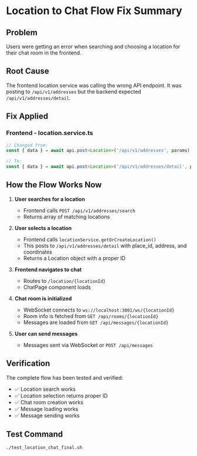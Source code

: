 # Location to Chat Flow Fix Summary

## Problem
Users were getting an error when searching and choosing a location for their chat room in the frontend.

## Root Cause
The frontend location service was calling the wrong API endpoint. It was posting to `/api/v1/addresses` but the backend expected `/api/v1/addresses/detail`.

## Fix Applied

### Frontend - location.service.ts
```typescript
// Changed from:
const { data } = await api.post<Location>('/api/v1/addresses', params);

// To:
const { data } = await api.post<Location>('/api/v1/addresses/detail', params);
```

## How the Flow Works Now

1. **User searches for a location**
   - Frontend calls `POST /api/v1/addresses/search`
   - Returns array of matching locations

2. **User selects a location**
   - Frontend calls `locationService.getOrCreateLocation()` 
   - This posts to `/api/v1/addresses/detail` with place_id, address, and coordinates
   - Returns a Location object with a proper ID

3. **Frontend navigates to chat**
   - Routes to `/location/{locationId}`
   - ChatPage component loads

4. **Chat room is initialized**
   - WebSocket connects to `ws://localhost:3001/ws/{locationId}`
   - Room info is fetched from `GET /api/rooms/{locationId}`
   - Messages are loaded from `GET /api/messages/{locationId}`

5. **User can send messages**
   - Messages sent via WebSocket or `POST /api/messages`

## Verification
The complete flow has been tested and verified:
- ✅ Location search works
- ✅ Location selection returns proper ID
- ✅ Chat room creation works
- ✅ Message loading works
- ✅ Message sending works

## Test Command
```bash
./test_location_chat_final.sh
```